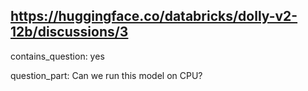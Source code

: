 ## https://huggingface.co/databricks/dolly-v2-12b/discussions/3

contains_question: yes

question_part: Can we run this model on CPU?